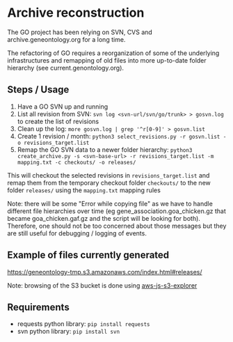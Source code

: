 # Archive reconstruction

The GO project has been relying on SVN, CVS and archive.geneontology.org for a long time.

The refactoring of GO requires a reorganization of some of the underlying infrastructures and remapping of old files into more up-to-date folder hierarchy (see current.genontology.org).

## Steps / Usage

1. Have a GO SVN up and running
2. List all revision from SVN:
`svn log <svn-url/svn/go/trunk> > gosvn.log` to create the list of revisions
3. Clean up the log: 
`more gosvn.log | grep '^r[0-9]' > gosvn.list`
4. Create 1 revision / month: 
`python3 select_revisions.py -r gosvn.list -o revisions_target.list`
5. Remap the GO SVN data to a newer folder hierarchy:
`python3 create_archive.py -s <svn-base-url> -r revisions_target.list -m mapping.txt -c checkouts/ -o releases/`

This will checkout the selected revisions in `revisions_target.list` and remap them from the temporary checkout folder `checkouts/` to the new folder `releases/` using the `mapping.txt` mapping rules

Note: there will be some "Error while copying file" as we have to handle different file hierarchies over time (eg gene_association.goa_chicken.gz that became goa_chicken.gaf.gz and the script will be looking for both). Therefore, one should not be too concerned about those messages but they are still useful for debugging / logging of events.

## Example of files currently generated
https://geneontology-tmp.s3.amazonaws.com/index.html#releases/

Note: browsing of the S3 bucket is done using [aws-js-s3-explorer](https://github.com/awslabs/aws-js-s3-explorer)

## Requirements
* requests python library: `pip install requests`
* svn python library: `pip install svn`

